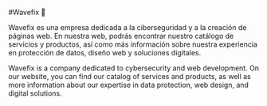 #Wavefix 🎯



Wavefix es una empresa dedicada a la ciberseguridad y a la creación de páginas web. En nuestra web, podrás encontrar nuestro catálogo de servicios y productos, así como más información sobre nuestra experiencia en protección de datos, diseño web y soluciones digitales.

Wavefix is a company dedicated to cybersecurity and web development. On our website, you can find our catalog of services and products, as well as more information about our expertise in data protection, web design, and digital solutions.
